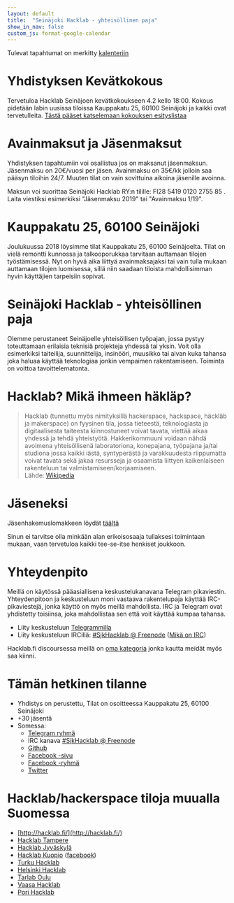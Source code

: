 ```yaml
---
layout: default
title:  "Seinäjoki Hacklab - yhteisöllinen paja"
show_in_nav: false
custom_js: format-google-calendar
---
```

Tulevat tapahtumat on merkitty [kalenteriin](/kalenteri/)

<ul id="events-upcoming"></ul>

# Yhdistyksen Kevätkokous
Tervetuloa Hacklab Seinäjoen kevätkokoukseen 4.2 kello 18:00. Kokous pidetään labin uusissa tiloissa Kauppakatu 25, 60100 Seinäjoki ja kaikki ovat tervetulleita. <a href='https://drive.google.com/file/d/1j3pi2-MwIzSWZ3e_me4Qh2fAUwQPE0_6/view'>Tästä pääset katselemaan kokouksen esityslistaa</a>

# Avainmaksut ja Jäsenmaksut
Yhdistyksen tapahtumiin voi osallistua jos on maksanut jäsenmaksun. Jäsenmaksu on 20€/vuosi per jäsen.
Avainmaksu on 35€/kk jolloin saa pääsyn tiloihin 24/7. Muuten tilat on vain sovittuina aikoina jäsenille avoinna.

Maksun voi suorittaa Seinäjoki Hacklab RY:n tilille: FI28 5419 0120 2755 85 . Laita viestiksi esimerkiksi "Jäsenmaksu 2019" tai "Avainmaksu 1/19".


# Kauppakatu 25, 60100 Seinäjoki
Joulukuussa 2018 löysimme tilat Kauppakatu 25, 60100 Seinäjoelta. Tilat on vielä remontti kunnossa ja talkooporukkaa tarvitaan auttamaan tilojen työstämisessä.
Nyt on hyvä aika liittyä avainmaksajaksi tai vain tulla mukaan auttamaan tilojen luomisessa, sillä niin saadaan tiloista mahdollisimman hyvin käyttäjien tarpeisiin sopivat. 

# Seinäjoki Hacklab - yhteisöllinen paja
Olemme perustaneet Seinäjoelle yhteisöllisen työpajan, jossa pystyy toteuttamaan erilaisia teknisiä projekteja yhdessä tai yksin. Voit olla esimerkiksi taiteilija, suunnittelija, insinööri, muusikko tai aivan kuka tahansa joka haluaa käyttää teknologiaa jonkin vempaimen rakentamiseen. Toiminta on voittoa tavoittelematonta.

# Hacklab? Mikä ihmeen häkläp?
<blockquote>
Hacklab (tunnettu myös nimityksillä hackerspace, hackspace, häckläb ja makerspace) on fyysinen tila, jossa tieteestä, teknologiasta ja digitaalisesta taiteesta kiinnostuneet voivat tavata, viettää aikaa yhdessä ja tehdä yhteistyötä. Hakkerikommuuni voidaan nähdä avoimena yhteisöllisenä laboratoriona, konepajana, työpajana ja/tai studiona jossa kaikki iästä, syntyperästä ja varakkuudesta riippumatta voivat tavata sekä jakaa resursseja ja osaamista liittyen kaikenlaiseen rakenteluun tai valmistamiseen/korjaamiseen.
<br/>Lähde: <a href="https://fi.wikipedia.org/wiki/Hacklab" target="_blank">Wikipedia</a>
</blockquote>

# Jäseneksi
Jäsenhakemuslomakkeen löydät [täältä](https://goo.gl/forms/KzBpWnR7ZoDNDht93)

Sinun ei tarvitse olla minkään alan erikoisosaaja tullaksesi toimintaan mukaan, vaan tervetuloa kaikki tee-se-itse henkiset joukkoon.

# Yhteydenpito
Meillä on käytössä pääasiallisena keskustelukanavana Telegram pikaviestin.
Yhteydenpitoon ja keskusteluun moni vastaava rakentelupaja käyttää IRC-pikaviestejä, jonka käyttö on myös meillä mahdollista. IRC ja Telegram ovat yhdistetty toisiinsa, joka mahdollistaa sen että voit käyttää kumpaa tahansa.

* Liity keskusteluun [Telegrammilla](https://telegram.me/joinchat/DSw-DT9RZnH3KnICPxgDTA) 
* Liity keskusteluun IRCillä: [#SjkHacklab @ Freenode](http://goo.gl/DCt9ru) ([Mikä on IRC](http://goo.gl/7hGZg))

Hacklab.fi discoursessa meillä on [oma kategoria](https://discourse.hacklab.fi/c/seinajoki) jonka kautta meidät myös saa kiinni.


# Tämän hetkinen tilanne
* Yhdistys on perustettu, Tilat on osoitteessa Kauppakatu 25, 60100 Seinäjoki
* +30 jäsentä
* Somessa:
  * [Telegram ryhmä](https://telegram.me/joinchat/DSw-DT9RZnH3KnICPxgDTA)
  * IRC kanava [#SjkHacklab @ Freenode](http://goo.gl/DCt9ru)
  * [Github](https://github.com/SeinajokiHacklab)
  * [Facebook -sivu](https://www.facebook.com/sjkhacklab/)
  * [Facebook -ryhmä](https://www.facebook.com/groups/186124325143579/)
  * [Twitter](https://twitter.com/SjkHacklab)

# Hacklab/hackerspace tiloja muualla Suomessa
* [http://hacklab.fi/](http://hacklab.fi/)
* [Hacklab Tampere](http://tampere.hacklab.fi/)
* [Hacklab Jyväskylä](http://jyvaskyla.hacklab.fi/)
* [Hacklab Kuopio](http://kuopio.hacklab.fi/) ([facebook](https://www.facebook.com/pages/Hacklab-Kuopio/185497508302791))
* [Turku Hacklab](http://hacklabturku.org/)
* [Helsinki Hacklab](http://helsinki.hacklab.fi/)
* [Tarlab Oulu](http://tarlab.fi/)
* [Vaasa Hacklab](http://vaasa.hacklab.fi/)
* [Pori Hacklab](http://pori.hacklab.fi/)


<script>
formatGoogleCalendar.init({
  calendarUrl: 'https://www.googleapis.com/calendar/v3/calendars/4jggjvbt7gbagnel8k7od6gus4@group.calendar.google.com/events?key=AIzaSyCIR8Q1LNrCL9Sq12SkFf064ZuVHJ0tTqA',
  past: false,
  upcoming: true,
  pastTopN: -1,
  upcomingTopN: 3,
  itemsTagName: 'li',
  upcomingSelector: '#events-upcoming',
  pastSelector: '#events-past',
  upcomingHeading: '<b>Seuraava tapahtuma</b>',
  format: ['*date*', ': ', '*summary*', ' — ', '*description*', '<br>paikassa ', '*location*']
});
</script>
